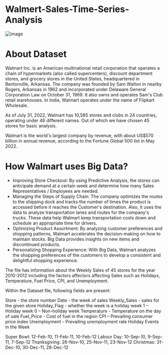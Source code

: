 # Walmert-Sales-Time-Series-Analysis
![image](https://user-images.githubusercontent.com/58373612/215917108-f8505c0d-836c-46e0-ba21-b5254359aa96.png)

# About Dataset
Walmart Inc. is an American multinational retail corporation that operates a chain of hypermarkets (also called supercenters), discount department stores, and grocery stores in the United States, headquartered in Bentonville, Arkansas. The company was founded by Sam Walton in nearby Rogers, Arkansas in 1962 and incorporated under Delaware General Corporation Law on October 31, 1969. It also owns and operates Sam's Club retail warehouses. In India, Walmart operates under the name of Flipkart Wholesale.

As of July 31, 2022, Walmart has 10,585 stores and clubs in 24 countries, operating under 46 different names. Out of which we have chosen 45 stores for basic analysis.

Walmart is the world's largest company by revenue, with about US$570 billion in annual revenue, according to the Fortune Global 500 list in May 2022.

# How Walmart uses Big Data?
<ul>
<li>Improving Store Checkout: By using Predictive Analysis, the stores can anticipate demand at a certain week and determine how many Sales Representatives / Employees are needed.</li>
  
<li> Managing the Steps of Supply Chain: The company optimizes the routes to the shipping dock and tracks the number of times the product is accessed before it reaches the Customer's destination. Also, it uses the data to analyze transportation lanes and routes for the company's trucks. These data help Walmart keep transportation costs down and schedule an appropriate time for drivers.</li>
<li> Optimizing Product Assortment: By analyzing customer preferences and shopping patterns, Walmart accelerates the decision-making on how to maintain stocks. Big Data provides insights on new items and discontinued products.</li>
<li>Personalizing Shopping Experience: With Big Data, Walmart analyzes the shopping preferences of the customers to develop a consistent and delightful shopping experience.</li>

</ul>

The file has information about the Weekly Sales of 45 stores for the year 2010-2012 including the factors affectors affecting Sales such as Holidays, Temperature, Fuel Price, CPI, and Unemployment.

Within the Dataset file, following fields are present:

Store - the store number
Date - the week of sales
Weekly_Sales - sales for the given store
Holiday_Flag - whether the week is a holiday week 1 – Holiday week 0 – Non-holiday week
Temperature - Temperature on the day of sale
Fuel_Price - Cost of fuel in the region
CPI – Prevailing consumer price index
Unemployment - Prevailing unemployment rate
Holiday Events in the Week

Super Bowl: 12-Feb-10, 11-Feb-11, 10-Feb-12
Labour Day: 10-Sep-10, 9-Sep-11, 7-Sep-12
Thanksgiving: 26-Nov-10, 25-Nov-11, 23-Nov-12
Christmas: 31-Dec-10, 30-Dec-11, 28-Dec-12
